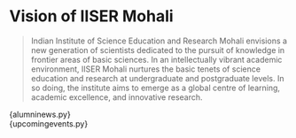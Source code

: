 # Vision of IISER Mohali

> Indian Institute of Science Education and Research Mohali envisions a new generation of scientists dedicated to the pursuit of knowledge in  frontier areas of basic sciences. In an intellectually vibrant academic environment, IISER Mohali nurtures the basic tenets of science education and research at undergraduate and postgraduate levels. In so doing, the institute aims to emerge as a global centre of learning, academic excellence, and innovative research.

<div class="fl w-100 w-50-ns bg-near-white tc">
{alumninews.py}
</div>
<div class="fl w-100 w-50-ns bg-light-gray tc">
{upcomingevents.py}
</div>

